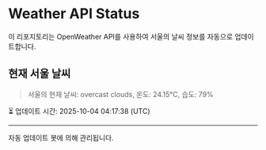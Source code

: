 
# Weather API Status

이 리포지토리는 OpenWeather API를 사용하여 서울의 날씨 정보를 자동으로 업데이트합니다.

## 현재 서울 날씨
> 서울의 현재 날씨: overcast clouds, 온도: 24.15°C, 습도: 79%

⏳ 업데이트 시간: 2025-10-04 04:17:38 (UTC)

---
자동 업데이트 봇에 의해 관리됩니다.
